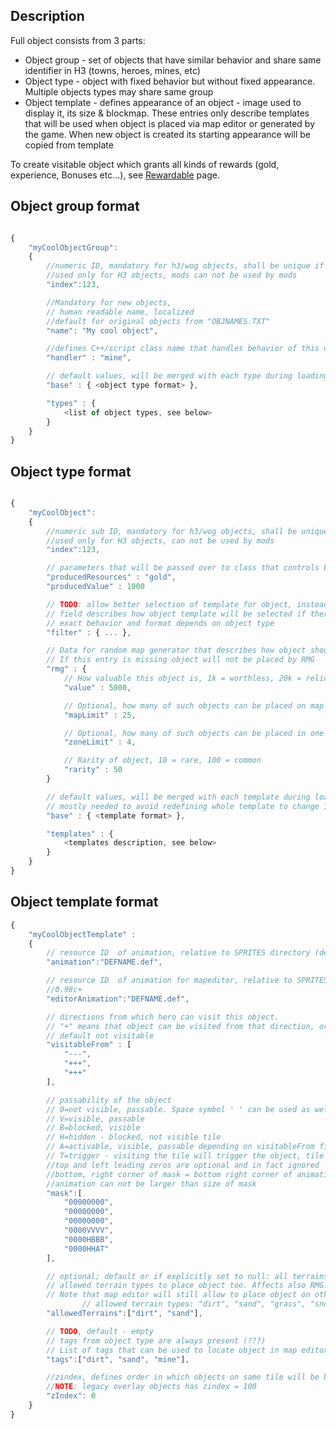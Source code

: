 ## Description

Full object consists from 3 parts:

-   Object group - set of objects that have similar behavior and share
    same identifier in H3 (towns, heroes, mines, etc)
-   Object type - object with fixed behavior but without fixed
    appearance. Multiple objects types may share same group
-   Object template - defines appearance of an object - image used to
    display it, its size & blockmap. These entries only describe
    templates that will be used when object is placed via map editor or
    generated by the game. When new object is created its starting
    appearance will be copied from template

To create visitable object which grants all kinds of rewards (gold,
experience, Bonuses etc...), see
[Rewardable](Map_Objects/Rewardable.md)
page.

## Object group format

``` javascript

{
	"myCoolObjectGroup":
	{
		//numeric ID, mandatory for h3/wog objects, shall be unique if not defined
		//used only for H3 objects, mods can not be used by mods
		"index":123,

		//Mandatory for new objects,
		// human readable name, localized 
		//default for original objects from "OBJNAMES.TXT" 
		"name": "My cool object",

		//defines C++/script class name that handles behavior of this object
		"handler" : "mine",

		// default values, will be merged with each type during loading
		"base" : { <object type format> },

		"types" : {
			<list of object types, see below>
		}
	}
}
```

## Object type format

``` javascript

{
	"myCoolObject":
	{
		//numeric sub ID, mandatory for h3/wog objects, shall be unique if set
		//used only for H3 objects, can not be used by mods
		"index":123,

		// parameters that will be passed over to class that controls behavior of the object
		"producedResources" : "gold",
		"producedValue" : 1000

		// TODO: allow better selection of template for object, instead of just terrain
		// field describes how object template will be selected if there are multiple possiblities
		// exact behavior and format depends on object type
		"filter" : { ... },

		// Data for random map generator that describes how object should be placed.
		// If this entry is missing object will not be placed by RMG
		"rmg" : {
			// How valuable this object is, 1k = worthless, 20k = relic level
			"value" : 5000,

			// Optional, how many of such objects can be placed on map
			"mapLimit" : 25,

			// Optional, how many of such objects can be placed in one zone
			"zoneLimit" : 4,

			// Rarity of object, 10 = rare, 100 = common
			"rarity" : 50
		}

		// default values, will be merged with each template during loading
		// mostly needed to avoid redefining whole template to change 1-2 fields
		"base" : { <template format> },

		"templates" : {
			<templates description, see below>
		}
	}
}
```

## Object template format

``` javascript
{
	"myCoolObjectTemplate" : 
	{
		// resource ID  of animation, relative to SPRITES directory (def file or json file)
		"animation":"DEFNAME.def",

		// resource ID  of animation for mapeditor, relative to SPRITES directory (def file or json file)
		//0.98c+
		"editorAnimation":"DEFNAME.def",

		// directions from which hero can visit this object.
		// "+" means that object can be visited from that direction, or "-" othervice
		// default not visitable
		"visitableFrom" : [
			"---",
			"+++",
			"+++"
		],

		// passability of the object
		// 0=not visible, passable. Space symbol ' ' can be used as well
		// V=visible, passable
		// B=blocked, visible
		// H=hidden - blocked, not visible tile
		// A=activable, visible, passable depending on visitableFrom field
		// T=trigger - visiting the tile will trigger the object, tile is not visible (e.g. event)
		//top and left leading zeros are optional and in fact ignored
		//bottom, right corner of mask = bottom right corner of animation frame
		//animation can not be larger than size of mask
		"mask":[
			"00000000",
			"00000000",
			"00000000",
			"0000VVVV",
			"0000HBBB",
			"0000HHAT"
		],

		// optional; default or if explicitly set to null: all terrains except rock
		// allowed terrain types to place object too. Affects also RMG.
		// Note that map editor will still allow to place object on other terrains
                // allowed terrain types: "dirt", "sand", "grass", "snow", "swamp", "rough", "subterra", "lava", "water", "rock"
		"allowedTerrains":["dirt", "sand"],

		// TODO, default - empty
		// tags from object type are always present (???)
		// List of tags that can be used to locate object in map editor
		"tags":["dirt", "sand", "mine"],

		//zindex, defines order in which objects on same tile will be blit. optional, default is 0 
		//NOTE: legacy overlay objects has zindex = 100
		"zIndex": 0
	}
}
```